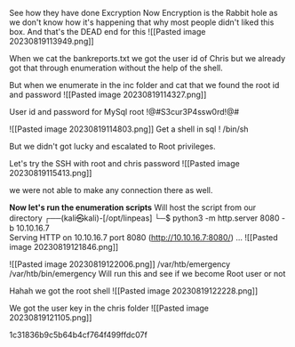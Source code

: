 See how they have done Excryption
Now Encryption is the Rabbit hole as we don't know how it's happening that why most people didn't liked this box. And that's the DEAD end for this
![[Pasted image 20230819113949.png]]


When we cat the bankreports.txt we got the user id of  Chris but we already got that through enumeration without the help of the shell.

But when we enumerate in the inc folder and cat that we found the root id and password
![[Pasted image 20230819114327.png]]

User id and password for MySql
root 
!@#S3cur3P4ssw0rd!@#

![[Pasted image 20230819114803.png]]
Get a shell in sql
\! /bin/sh

But we didn't got lucky and escalated to Root privileges.

Let's try the SSH with root and chris password
![[Pasted image 20230819115413.png]]

we were not able to make any connection there as well.

**Now let's run the enumeration scripts**
Will host the script from our directory 
┌──(kali㉿kali)-[/opt/linpeas]
└─$ python3 -m http.server 8080 -b 10.10.16.7    
Serving HTTP on 10.10.16.7 port 8080 (http://10.10.16.7:8080/) ...
![[Pasted image 20230819121846.png]]

![[Pasted image 20230819122006.png]]
/var/htb/emergency
/var/htb/bin/emergency
Will run this and see if we become Root user or not

Hahah we got the root shell 
![[Pasted image 20230819122228.png]]


We got the user key in the chris folder
![[Pasted image 20230819121105.png]]

1c31836b9c5b64b4cf764f499ffdc07f 
